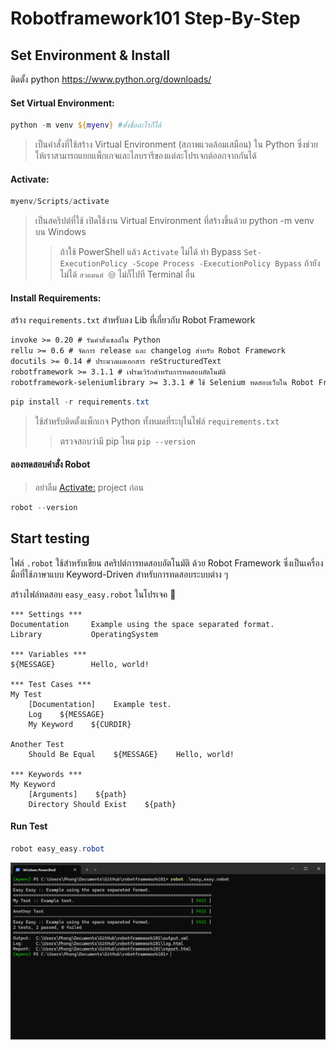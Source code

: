 Robotframework101 Step-By-Step
===============
Set Environment & Install
---------------
ติดตั้ง python https://www.python.org/downloads/

#### Set Virtual Environment:
```powershell
python -m venv ${myenv} #ตั้งชื่ออะไรก็ได้
```
> เป็นคำสั่งที่ใช้สร้าง Virtual Environment (สภาพแวดล้อมเสมือน) ใน Python ซึ่งช่วยให้เราสามารถแยกแพ็กเกจและไลบรารีของแต่ละโปรเจกต์ออกจากกันได้

#### Activate:
```powershell 
myenv/Scripts/activate 
```
> เป็นสคริปต์ที่ใช้ เปิดใช้งาน Virtual Environment ที่สร้างขึ้นด้วย python -m venv บน Windows
>> ถ้าใช้ PowerShell แล้ว `Activate` ไม่ได้ ทำ Bypass ```Set-ExecutionPolicy -Scope Process -ExecutionPolicy Bypass``` ถ้ายังไม่ได้ `สวดมนต์ 😒` ไม่ก็ไปที Terminal อื่น

#### Install Requirements:
สร้าง ` requirements.txt ` สำหรับลง Lib ที่เกี่ยวกับ Robot Framework

```txt
invoke >= 0.20 # รันคำสั่งเชลล์ใน Python
rellu >= 0.6 # จัดการ release และ changelog สำหรับ Robot Framework
docutils >= 0.14 # ประมวลผลเอกสาร reStructuredText
robotframework >= 3.1.1 # เฟรมเวิร์กสำหรับการทดสอบอัตโนมัติ
robotframework-seleniumlibrary >= 3.3.1 # ใช้ Selenium ทดสอบเว็บใน Robot Framework
```

```powershell
pip install -r requirements.txt
```
> ใช้สำหรับติดตั้งแพ็กเกจ Python ทั้งหมดที่ระบุในไฟล์ `requirements.txt`
>> ตรวจสอบว่ามี pip ไหม `pip --version`

#### ลองทดสอบคำสั่ง Robot 
> อย่าลืม [Activate:](#activate) project ก่อน

```powershell
robot --version
```

Start testing
---------------
ไฟล์ `.robot` ใช้สำหรับเขียน สคริปต์การทดสอบอัตโนมัติ ด้วย Robot Framework ซึ่งเป็นเครื่องมือที่ใช้ภาษาแบบ Keyword-Driven สำหรับการทดสอบระบบต่าง ๆ

สร้างไฟล์ทดสอบ `easy_easy.robot` ในโปรเจค 🫠
```robot
*** Settings ***
Documentation     Example using the space separated format.
Library           OperatingSystem

*** Variables ***
${MESSAGE}        Hello, world!

*** Test Cases ***
My Test
    [Documentation]    Example test.
    Log    ${MESSAGE}
    My Keyword    ${CURDIR}

Another Test
    Should Be Equal    ${MESSAGE}    Hello, world!

*** Keywords ***
My Keyword
    [Arguments]    ${path}
    Directory Should Exist    ${path}
```
#### Run Test
```powershell 
robot easy_easy.robot
```

![alt text](./doc/pics/{2842DE82-81BB-4DDC-A8EB-CEB31FCD4076}.png)